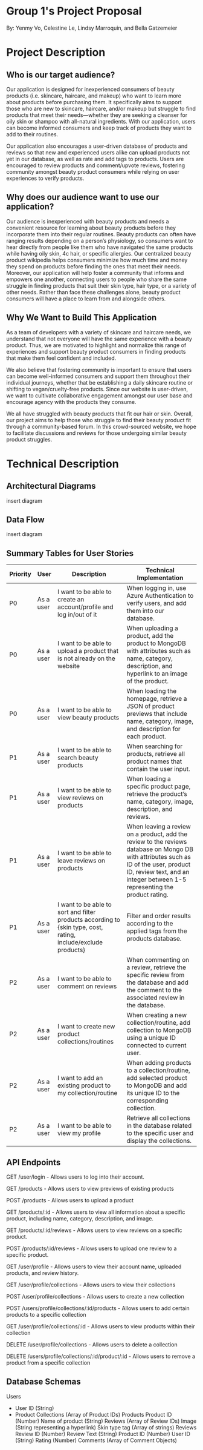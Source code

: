 # Group 1's Project Proposal
By: Yenmy Vo, Celestine Le, Lindsy Marroquin, and Bella Gatzemeier

# Project Description 

## Who is our target audience?
Our application is designed for inexperienced consumers of beauty products (i.e. skincare, haircare, and makeup) who want to learn more about products before purchasing them. It specifically aims to support those who are new to skincare, haircare, and/or makeup but struggle to find products that meet their needs—whether they are seeking a cleanser for oily skin or shampoo with all-natural ingredients. With our application, users can become informed consumers and keep track of products they want to add to their routines.

Our application also encourages a user-driven database of products and reviews so that new and experienced users alike can upload products not yet in our database, as well as rate and add tags to products. Users are encouraged to review products and comment/upvote reviews, fostering community amongst beauty product consumers while relying on user experiences to verify products. 

## Why does our audience want to use our application?
Our audience is inexperienced with beauty products and needs a convenient resource for learning about beauty products before they incorporate them into their regular routines. Beauty products can often have ranging results depending on a person’s physiology, so consumers want to hear directly from people like them who have navigated the same products while having oily skin, 4c hair, or specific allergies. Our centralized beauty product wikipedia helps consumers minimize how much time and money they spend on products before finding the ones that meet their needs. Moreover, our application will help foster a community that informs and empowers one another, connecting users to people who share the same struggle in finding products that suit their skin type, hair type, or a variety of other needs. Rather than face these challenges alone, beauty product consumers will have a place to learn from and alongside others.

## Why We Want to Build This Application
As a team of developers with a variety of skincare and haircare needs, we understand that not everyone will have the same experience with a beauty product. Thus, we are motivated to highlight and normalize this range of experiences and support beauty product consumers in finding products that make them feel confident and included.

We also believe that fostering community is important to ensure that users can become well-informed consumers and support them throughout their individual journeys, whether that be establishing a daily skincare routine or shifting to vegan/cruelty-free products. Since our website is user-driven, we want to cultivate collaborative engagement amongst our user base and encourage agency with the products they consume.

We all have struggled with beauty products that fit our hair or skin. Overall, our project aims to help those who struggle to find their beauty product fit through a community-based forum. In this crowd-sourced website, we hope to facilitate discussions and reviews for those undergoing similar beauty product struggles.

# Technical Description

## Architectural Diagrams
insert diagram

## Data Flow
insert diagram 

## Summary Tables for User Stories
|   Priority    |      User     |  Description  |  Technical Implementation  |
| ------------- | ------------- | ------------- | -------------------------- |
|      P0       |   As a user   | I want to be able to create an account/profile and log in/out of it | When logging in, use Azure Authentication to verify users, and add them into our database.
|      P0       |   As a user   | I want to be able to upload a product that is not already on the website | When uploading a product, add the product to MongoDB with attributes such as name, category, description, and hyperlink to an image of the product.
|      P0       |   As a user   | I want to be able to view beauty products | When loading the homepage, retrieve a JSON of product previews that include name, category, image, and description for each product.
|      P1       |   As a user   | I want to be able to search beauty products | When searching for products, retrieve all product names that contain the user input.
|      P1       |   As a user   | I want to be able to view reviews on products | When loading a specific product page, retrieve the product’s name, category, image, description, and reviews.
|      P1       |   As a user   | I want to be able to leave reviews on products | When leaving a review on a product, add the review to the reviews database on Mongo DB with attributes such as ID of the user, product ID, review text, and an integer between 1-5 representing the product rating.
|      P1       |   As a user   | I want to be able to sort and filter products according to {skin type, cost, rating, include/exclude products} | Filter and order results according to the applied tags from the products database.
|      P2       |   As a user   | I want to be able to comment on reviews | When commenting on a review, retrieve the specific review from the database and add the comment to the associated review in the database.
|      P2       |   As a user   | I want to create new product collections/routines | When creating a new collection/routine, add collection to MongoDB using a unique ID connected to current user.
|      P2       |   As a user   | I want to add an existing product to my collection/routine | When adding products to a collection/routine, add selected product to MongoDB and add its unique ID to the corresponding collection.
|      P2       |   As a user   | I want to be able to view my profile | Retrieve all collections in the database related to the specific user and display the collections.

## API Endpoints
GET /user/login - Allows users to log into their account.

GET /products - Allows users to view previews of existing products

POST /products - Allows users to upload a product 

GET /products/:id - Allows users to view all information about a specific product, including name, category, description, and image.

GET /products/:id/reviews - Allows users to view reviews on a specific product.

POST /products/:id/reviews - Allows users to upload one review to a specific product.

GET /user/profile - Allows users to view their account name, uploaded products, and review history.

GET /user/profile/collections - Allows users to view their collections

POST /user/profile/collections - Allows users to create a new collection

POST /users/profile/collections/:id/products - Allows users to add certain products to a specific collection

GET /user/profile/collections/:id - Allows users to view products within their collection

DELETE /user/profile/collections - Allows users to delete a collection

DELETE /users/profile/collections/:id/product/:id - Allows users to remove a product from a specific collection

## Database Schemas
Users
- User ID (String)
- Product Collections (Array of Product IDs)
Products
Product ID (Number)
Name of product (String)
Reviews (Array of Review IDs)
Image (String representing a hyperlink)
Skin type tag (Array of strings)
Reviews
Review ID (Number)
Review Text (String)
Product ID (Number)
User ID (String)
Rating (Number)
Comments (Array of Comment Objects)

